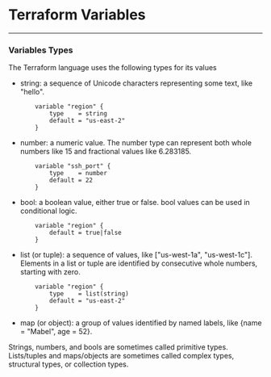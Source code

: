 # Terraform Variables
---


### Variables Types
The Terraform language uses the following types for its values

- string: a sequence of Unicode characters representing some text, like "hello".
    ~~~
        variable "region" {
            type    = string
            default = "us-east-2"
        }
    ~~~

- number: a numeric value. The number type can represent both whole numbers like 15 and fractional values like 6.283185.
    ~~~
        variable "ssh_port" {
            type    = number
            default = 22
        }
    ~~~

- bool: a boolean value, either true or false. bool values can be used in conditional logic.
    ~~~
        variable "region" {
            default = true|false
        }
    ~~~

- list (or tuple): a sequence of values, like ["us-west-1a", "us-west-1c"]. Elements in a list or tuple are identified by consecutive whole numbers, starting with zero.
    ~~~
        variable "region" {
            type    = list(string)
            default = "us-east-2"
        }
    ~~~

- map (or object): a group of values identified by named labels, like {name = "Mabel", age = 52}.

Strings, numbers, and bools are sometimes called primitive types. Lists/tuples and maps/objects are sometimes called complex types, structural types, or collection types.
